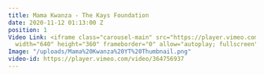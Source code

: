 ```yaml
---
title: Mama Kwanza - The Kays Foundation
date: 2020-11-12 01:13:00 Z
position: 1
Video Link: <iframe class="carousel-main" src="https://player.vimeo.com/video/364756937"
  width="640" height="360" frameborder="0" allow="autoplay; fullscreen" allowfullscreen></iframe>
Image: "/uploads/Mama%20Kwanza%20YT%20Thumbnail.png"
video-id: https://player.vimeo.com/video/364756937
---
```



